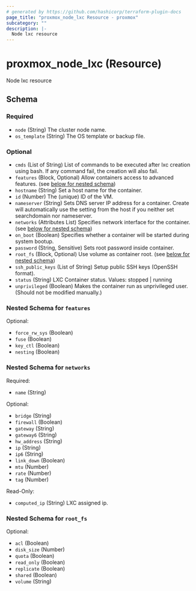 ```yaml
---
# generated by https://github.com/hashicorp/terraform-plugin-docs
page_title: "proxmox_node_lxc Resource - proxmox"
subcategory: ""
description: |-
  Node lxc resource
---
```


# proxmox_node_lxc (Resource)

Node lxc resource



<!-- schema generated by tfplugindocs -->
## Schema

### Required

- `node` (String) The cluster node name.
- `os_template` (String) The OS template or backup file.

### Optional

- `cmds` (List of String) List of commands to be executed after lxc creation using bash. If any command fail, the creation will also fail.
- `features` (Block, Optional) Allow containers access to advanced features. (see [below for nested schema](#nestedblock--features))
- `hostname` (String) Set a host name for the container.
- `id` (Number) The (unique) ID of the VM.
- `nameserver` (String) Sets DNS server IP address for a container. Create will automatically use the setting from the host if you neither set searchdomain nor nameserver.
- `networks` (Attributes List) Specifies network interface for the container. (see [below for nested schema](#nestedatt--networks))
- `on_boot` (Boolean) Specifies whether a container will be started during system bootup.
- `password` (String, Sensitive) Sets root password inside container.
- `root_fs` (Block, Optional) Use volume as container root. (see [below for nested schema](#nestedblock--root_fs))
- `ssh_public_keys` (List of String) Setup public SSH keys (OpenSSH format).
- `status` (String) LXC Container status.
Values: stopped | running
- `unprivileged` (Boolean) Makes the container run as unprivileged user.(Should not be modified manually.)

<a id="nestedblock--features"></a>
### Nested Schema for `features`

Optional:

- `force_rw_sys` (Boolean)
- `fuse` (Boolean)
- `key_ctl` (Boolean)
- `nesting` (Boolean)


<a id="nestedatt--networks"></a>
### Nested Schema for `networks`

Required:

- `name` (String)

Optional:

- `bridge` (String)
- `firewall` (Boolean)
- `gateway` (String)
- `gateway6` (String)
- `hw_address` (String)
- `ip` (String)
- `ip6` (String)
- `link_down` (Boolean)
- `mtu` (Number)
- `rate` (Number)
- `tag` (Number)

Read-Only:

- `computed_ip` (String) LXC assigned ip.


<a id="nestedblock--root_fs"></a>
### Nested Schema for `root_fs`

Optional:

- `acl` (Boolean)
- `disk_size` (Number)
- `quota` (Boolean)
- `read_only` (Boolean)
- `replicate` (Boolean)
- `shared` (Boolean)
- `volume` (String)
